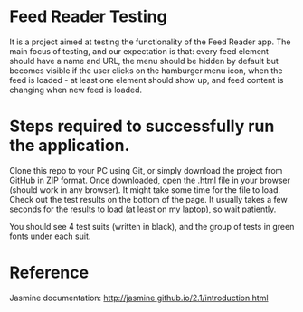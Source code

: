 # Feed Reader Testing
It is a project aimed at testing the functionality of the Feed Reader app. The main focus of testing, and our expectation is that: every feed element should have a name and URL, the menu should be hidden by default but becomes visible if the user clicks on the hamburger menu icon, when the feed is loaded - at least one element should show up, and feed content is changing when new feed is loaded. 

# Steps required to successfully run the application. 

Clone this repo to your PC using Git, or simply download the project from GitHub in ZIP format.  Once downloaded, open the .html file in your browser (should work in any browser). It might take some time for the file to load. Check out the test results on the bottom of the page. It usually takes a few seconds for the results to load (at least on my laptop), so wait patiently. 

You should see 4 test suits (written in black), and the group of tests in green fonts under each suit. 

# Reference
Jasmine documentation: 
http://jasmine.github.io/2.1/introduction.html
